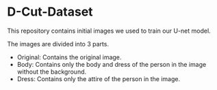 # D-Cut-Dataset

This repository contains initial images we used to train our U-net model.

The images are divided into 3 parts.
* Original: Contains the original image.
* Body: Contains only the body and dress of the person in the image without the background.
* Dress: Contains only the attire of the person in the image.
